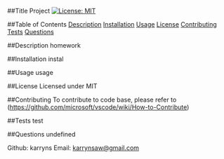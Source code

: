 

##Title
Project
[![License: MIT](https://img.shields.io/badge/License-MIT-yellow.svg)](https://opensource.org/licenses/MIT)

##Table of Contents
[Description](#Description)
[Installation](#Installation)
[Usage](#Usage)
[License](#License)
[Contributing](#Contributing)
[Tests](#Tests)
[Questions](#questions)

##Description
homework

##Installation
instal

##Usage
usage

##License
Licensed under MIT

##Contributing
To contribute to code base, please refer to (https://github.com/microsoft/vscode/wiki/How-to-Contribute)

##Tests
test

##Questions
undefined

Github: karryns
Email:  karrynsaw@gmail.com
    
    
